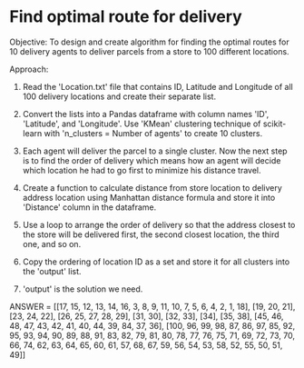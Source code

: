 # Find optimal route for delivery

Objective: To design and create algorithm for finding the optimal routes for 10 delivery agents to deliver parcels from a store to 100 different locations.

Approach:

1. Read the 'Location.txt' file that contains ID, Latitude and Longitude of all 100 delivery locations and create their separate list.

2. Convert the lists into a Pandas dataframe with column names 'ID', 'Latitude', and 'Longitude'. Use 'KMean' clustering technique of scikit-learn with 'n_clusters = Number of agents' to create 10 clusters.

3. Each agent will deliver the parcel to a single cluster. Now the next step is to find the order of delivery which means how an agent will decide which location he had to go first to minimize his distance travel.

4. Create a function to calculate distance from store location to delivery address location using Manhattan distance formula and store it into 'Distance' column in the dataframe.

5. Use a loop to arrange the order of delivery so that the address closest to the store will be delivered first, the second closest location, the third one, and so on.

6. Copy the ordering of location ID as a set and store it for all clusters into the 'output' list.

7. 'output' is the solution we need.

ANSWER = [[17, 15, 12, 13, 14, 16, 3, 8, 9, 11, 10, 7, 5, 6, 4, 2, 1, 18], [19, 20, 21], [23, 24, 22], [26, 25, 27, 28, 29], [31, 30], [32, 33], [34], [35, 38], [45, 46, 48, 47, 43, 42, 41, 40, 44, 39, 84, 37, 36], [100, 96, 99, 98, 87, 86, 97, 85, 92, 95, 93, 94, 90, 89, 88, 91, 83, 82, 79, 81, 80, 78, 77, 76, 75, 71, 69, 72, 73, 70, 66, 74, 62, 63, 64, 65, 60, 61, 57, 68, 67, 59, 56, 54, 53, 58, 52, 55, 50, 51, 49]]
